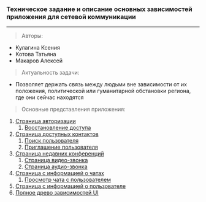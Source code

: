 ### Техническое задание и описание основных зависимостей приложения для сетевой коммуникации

---

> Авторы:
- Кулагина Ксения
- Котова Татьяна
- Макаров Алексей

> Актуальность задачи:
* Позволяет держать связь между людьми вне зависимости от их положения, 
политической или гуманитарной обстановки региона, где они сейчас находятся

> Основные представления приложения:

1. [Страница авторизации](./views/login/main.md)
   1. [Восстановление доступа](./views/login/login_reset.md)
2. [Страница доступных контактов](./views/contacts/main.md)
   1. [Поиск пользователя](./views/contacts/search.md)
   2. [Приглашение пользователя](./views/contacts/invite.md)
3. [Страница недавних конференций](./views/calls/main.md)
   1. [Страница видео-звонка](./views/calls/video.md)
   2. [Страница аудио-звонка](./views/calls/audio.md)
4. [Страница с информацией о чатах](./views/chats/main.md)
   1. [Просмотр чата с пользователем](./views/chats/chat_view.md) 
5. [Страница с информацией о пользователе](./views/profile/main.md)
6. [Полное древо зависимостей UI](./views/dependencies.md)
